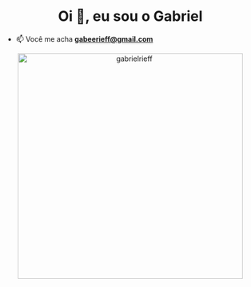 <h1 align="center">Oi 👋, eu sou o Gabriel</h1>

- 📫 Você me acha **gabeerieff@gmail.com**



<div align="center">
    <img align="center" src="https://github-readme-stats.vercel.app/api/top-langs?username=gabrielrieff&show_icons=true&locale=en&layout=compact" alt="gabrielrieff" width='450'/>

</div>
